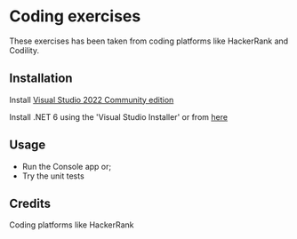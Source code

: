 # Coding exercises 

These exercises has been taken from coding platforms like HackerRank and Codility.

## Installation

Install [Visual Studio 2022 Community edition](https://visualstudio.microsoft.com/es/vs/community/)

Install .NET 6 using the 'Visual Studio Installer' or from [here](https://dotnet.microsoft.com/en-us/download/dotnet/6.0)

## Usage

- Run the Console app or;
- Try the unit tests

## Credits
Coding platforms like HackerRank